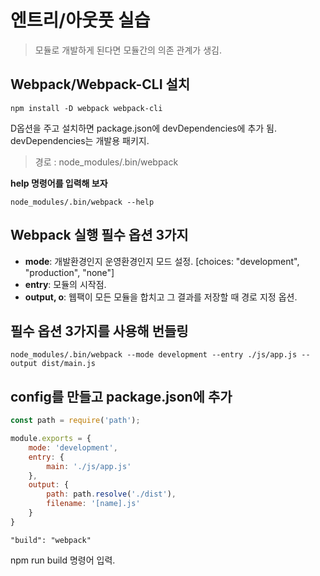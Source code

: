 # 엔트리/아웃풋 실습

> 모듈로 개발하게 된다면 모듈간의 의존 관계가 생김.

## Webpack/Webpack-CLI 설치

```
npm install -D webpack webpack-cli
```

D옵션을 주고 설치하면 package.json에 devDependencies에 추가 됨.
devDependencies는 개발용 패키지.

> 경로 : node_modules/.bin/webpack

**help 명령어를 입력해 보자**

```
node_modules/.bin/webpack --help
```

## Webpack 실행 필수 옵션 3가지

- **mode**: 개발환경인지 운영환경인지 모드 설정. [choices: "development", "production", "none"]
- **entry**: 모듈의 시작점.
- **output, o**: 웹팩이 모든 모듈을 합치고 그 결과를 저장할 때 경로 지정 옵션.

## 필수 옵션 3가지를 사용해 번들링

```
node_modules/.bin/webpack --mode development --entry ./js/app.js --output dist/main.js
```

## config를 만들고 package.json에 추가

```js
const path = require('path');

module.exports = {
    mode: 'development',
    entry: {
        main: './js/app.js'
    },
    output: {
        path: path.resolve('./dist'),
        filename: '[name].js'
    }
}
```

```
"build": "webpack"
```

npm run build 명령어 입력.